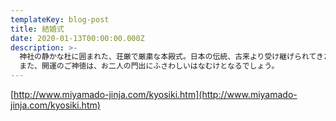 ```yaml
---
templateKey: blog-post
title: 結婚式
date: 2020-01-13T00:00:00.000Z
description: >-
  神社の静かな杜に囲まれた、荘厳で厳粛な本殿式。日本の伝統、古来より受け継げられてきた美しい形でお二人の愛の誓いを・・・。
  また、開運のご神徳は、お二人の門出にふさわしいはなむけとなるでしょう。
---
```


[http://www.miyamado-jinja.com/kyosiki.htm](http://www.miyamado-jinja.com/kyosiki.htm)
